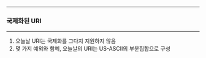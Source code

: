 -----
### 국제화된 URI
-----
1. 오늘날 URI는 국제화를 그다지 지원하지 않음
2. 몇 가지 예외와 함꼐, 오늘날의 URI는 US-ASCII의 부분집합으로 구성
   

